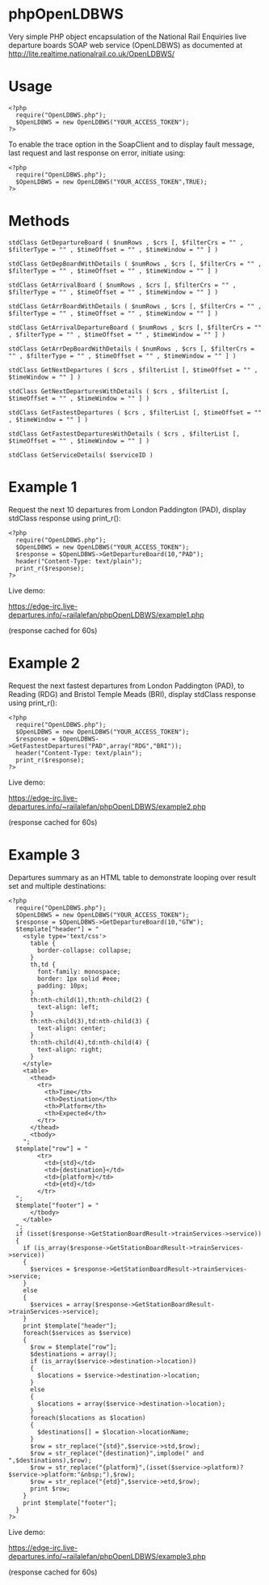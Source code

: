 phpOpenLDBWS
============

Very simple PHP object encapsulation of the National Rail Enquiries live departure boards SOAP web service (OpenLDBWS) as documented at http://lite.realtime.nationalrail.co.uk/OpenLDBWS/

Usage
=====

    <?php
      require("OpenLDBWS.php");
      $OpenLDBWS = new OpenLDBWS("YOUR_ACCESS_TOKEN");
    ?>

To enable the trace option in the SoapClient and to display fault message, last request and last response on error, initiate using:

    <?php
      require("OpenLDBWS.php");
      $OpenLDBWS = new OpenLDBWS("YOUR_ACCESS_TOKEN",TRUE);
    ?>

Methods
=======

    stdClass GetDepartureBoard ( $numRows , $crs [, $filterCrs = "" , $filterType = "" , $timeOffset = "" , $timeWindow = "" ] )

    stdClass GetDepBoardWithDetails ( $numRows , $crs [, $filterCrs = "" , $filterType = "" , $timeOffset = "" , $timeWindow = "" ] )

    stdClass GetArrivalBoard ( $numRows , $crs [, $filterCrs = "" , $filterType = "" , $timeOffset = "" , $timeWindow = "" ] )

    stdClass GetArrBoardWithDetails ( $numRows , $crs [, $filterCrs = "" , $filterType = "" , $timeOffset = "" , $timeWindow = "" ] )

    stdClass GetArrivalDepartureBoard ( $numRows , $crs [, $filterCrs = "" , $filterType = "" , $timeOffset = "" , $timeWindow = "" ] )

    stdClass GetArrDepBoardWithDetails ( $numRows , $crs [, $filterCrs = "" , $filterType = "" , $timeOffset = "" , $timeWindow = "" ] )

    stdClass GetNextDepartures ( $crs , $filterList [, $timeOffset = "" , $timeWindow = "" ] )

    stdClass GetNextDeparturesWithDetails ( $crs , $filterList [, $timeOffset = "" , $timeWindow = "" ] )

    stdClass GetFastestDepartures ( $crs , $filterList [, $timeOffset = "" , $timeWindow = "" ] )

    stdClass GetFastestDeparturesWithDetails ( $crs , $filterList [, $timeOffset = "" , $timeWindow = "" ] )

    stdClass GetServiceDetails( $serviceID )

Example 1
=========

Request the next 10 departures from London Paddington (PAD), display stdClass response using print_r():

    <?php
      require("OpenLDBWS.php");
      $OpenLDBWS = new OpenLDBWS("YOUR_ACCESS_TOKEN");
      $response = $OpenLDBWS->GetDepartureBoard(10,"PAD");
      header("Content-Type: text/plain");
      print_r($response);
    ?>

Live demo:

https://edge-irc.live-departures.info/~railalefan/phpOpenLDBWS/example1.php

(response cached for 60s)

Example 2
=========

Request the next fastest departures from London Paddington (PAD), to Reading (RDG) and Bristol Temple Meads (BRI), display stdClass response using print_r():

    <?php
      require("OpenLDBWS.php");
      $OpenLDBWS = new OpenLDBWS("YOUR_ACCESS_TOKEN");
      $response = $OpenLDBWS->GetFastestDepartures("PAD",array("RDG","BRI"));
      header("Content-Type: text/plain");
      print_r($response);
    ?>

Live demo:

https://edge-irc.live-departures.info/~railalefan/phpOpenLDBWS/example2.php

(response cached for 60s)

Example 3
=========

Departures summary as an HTML table to demonstrate looping over result set and multiple destinations:

    <?php
      require("OpenLDBWS.php");
      $OpenLDBWS = new OpenLDBWS("YOUR_ACCESS_TOKEN");
      $response = $OpenLDBWS->GetDepartureBoard(10,"GTW");
      $template["header"] = "
        <style type='text/css'>
          table {
            border-collapse: collapse;
          }
          th,td {
            font-family: monospace;
            border: 1px solid #eee;
            padding: 10px;
          }
          th:nth-child(1),th:nth-child(2) {
            text-align: left;
          }
          th:nth-child(3),td:nth-child(3) {
            text-align: center;
          }
          th:nth-child(4),td:nth-child(4) {
            text-align: right;
          }
        </style>
        <table>
          <thead>
            <tr>
              <th>Time</th>
              <th>Destination</th>
              <th>Platform</th>
              <th>Expected</th>
            </tr>
          </thead>
          <tbody>
        ";
      $template["row"] = "
            <tr>
              <td>{std}</td>
              <td>{destination}</td>
              <td>{platform}</td>
              <td>{etd}</td>
            </tr>
      ";
      $template["footer"] = "
          </tbody>
        </table>
      ";
      if (isset($response->GetStationBoardResult->trainServices->service))
      {
        if (is_array($response->GetStationBoardResult->trainServices->service))
        {
          $services = $response->GetStationBoardResult->trainServices->service;
        }
        else
        {
          $services = array($response->GetStationBoardResult->trainServices->service);
        }
        print $template["header"];
        foreach($services as $service)
        {
          $row = $template["row"];
          $destinations = array();
          if (is_array($service->destination->location))
          {
            $locations = $service->destination->location;
          }
          else
          {
            $locations = array($service->destination->location);
          }
          foreach($locations as $location)
          {
            $destinations[] = $location->locationName;
          }
          $row = str_replace("{std}",$service->std,$row);
          $row = str_replace("{destination}",implode(" and ",$destinations),$row);
          $row = str_replace("{platform}",(isset($service->platform)?$service->platform:"&nbsp;"),$row);
          $row = str_replace("{etd}",$service->etd,$row);
          print $row;
        }
        print $template["footer"];
      }
    ?>

Live demo:

https://edge-irc.live-departures.info/~railalefan/phpOpenLDBWS/example3.php

(response cached for 60s)